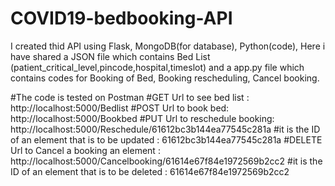 # COVID19-bedbooking-API

I created thid API using Flask, MongoDB(for database), Python(code), 
Here i have shared a JSON file which  contains Bed List (patient_critical_level,pincode,hospital,timeslot) and a app.py 
file which contains codes for Booking of Bed, Booking rescheduling, Cancel booking.

#The code is tested on Postman
#GET Url to see bed list : http://localhost:5000/Bedlist
#POST Url to book bed: http://localhost:5000/Bookbed
#PUT Url to reschedule booking: http://localhost:5000/Reschedule/61612bc3b144ea77545c281a
#it is the ID of an element that is to be updated : 61612bc3b144ea77545c281a
#DELETE Url to Cancel a booking an element : http://localhost:5000/Cancelbooking/61614e67f84e1972569b2cc2
#it is the ID of an element that is to be deleted : 61614e67f84e1972569b2cc2
